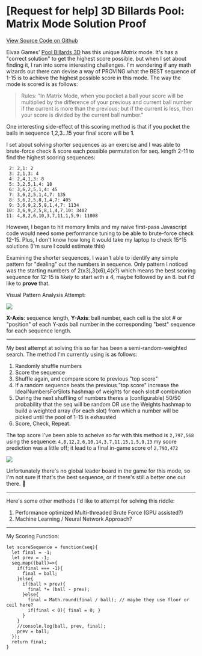 # [Request for help] 3D Billards Pool: Matrix Mode Solution Proof

[View Source Code on Github](https://github.com/jakedowns/matrix-mode-sequence-finder)

Eivaa Games' [Pool Billards 3D](https://www.eivaagames.com/games/pool-billiards-3d/) has this unique *Matrix* mode. It's has a "correct solution" to get the highest score possible. but when I set about finding it, I ran into some interesting challenges. I'm wondering if any math wizards out there can devise a way of PROVING what the BEST sequence of 1-15 is to achieve the highest possible score in this mode. The way the mode is scored is as follows:

> Rules: "In Matrix Mode, when you pocket a ball your score will be multiplied by the difference of your previous and current ball number if the current is more than the previous; but if the current is less, then your score is divided by the current ball number."

One interesting side-effect of this scoring method is that if you pocket the balls in sequence 1,2,3...15 your final score will be **1**.

I set about solving shorter sequences as an exercise and I was able to brute-force check & score each possible permutation for seq. length 2-11 to find the highest scoring sequences:

```
 2: 2,1: 2
 3: 2,1,3: 4
 4: 2,4,1,3: 8
 5: 3,2,5,1,4: 18
 6: 3,6,2,5,1,4: 45
 7: 3,6,2,5,1,4,7: 135
 8: 3,6,2,5,8,1,4,7: 405
 9: 3,6,9,2,5,8,1,4,7: 1134
10: 3,6,9,2,5,8,1,4,7,10: 3402
11: 4,8,2,6,10,3,7,11,1,5,9: 11008
```

However, I began to hit memory limits and my naive first-pass Javascript code would need some performance tuning to be able to brute-force check 12-15. Plus, I don't know how long it would take my laptop to check 15^15 solutions (I'm sure I could estimate this)

Examining the shorter sequences, I wasn't able to identify any simple pattern for "dealing" out the numbers in sequence. Only pattern I noticed was the starting numbers of 2(x3),3(x6),4(x?) which means the best scoring sequence for 12-15 is _likely_ to start with a 4, maybe followed by an 8. but i'd like to **prove** that.

Visual Pattern Analysis Attempt:

![](https://i.imgur.com/GqZ5A7X.png)

**X-Axis**: sequence length, **Y-Axis**: ball number, each cell is the slot # or "position" of each Y-axis ball number in the corresponding "best" sequence for each sequence length.

---

My best attempt at solving this so far has been a semi-random-weighted search. The method I'm currently using is as follows:

1. Randomly shuffle numbers
1. Score the sequence
1. Shuffle again, and compare score to previous "top score"
1. If a random sequence beats the previous "top score" increase the IdealNumbersForSlots hashmap of weights for each slot:# combination
1. During the next shuffling of numbers theres a (configurable) 50/50 probability that the seq will be random OR use the Weights hashmap to build a weighted array (for each slot) from which a number will be picked until the pool of 1-15 is exhausted
1. Score, Check, Repeat.

The top score I've been able to acheive so far with this method is `2,797,568` using the sequence: `4,8,12,2,6,10,14,3,7,11,15,1,5,9,13` my score prediction was a little off; it lead to a final in-game score of `2,793,472`

![](https://i.imgur.com/1T0rxHB.jpg)

Unfortunately there's no global leader board in the game for this mode, so I'm not sure if that's the best sequence, or if there's still a better one out there. 🤩

---

Here's some other methods I'd like to attempt for solving this riddle:
1. Performance optimized Multi-threaded Brute Force (GPU assisted?)
2. Machine Learning / Neural Network Approach?


---

My Scoring Function:

```
let scoreSequence = function(seq){
  let final = -1;
  let prev = -1;
  seq.map((ball)=>{
    if(final === -1){
      final = ball;
    }else{
      if(ball > prev){
        final *= (ball - prev);
      }else{
        final = Math.round(final / ball); // maybe they use floor or ceil here?
        if(final < 0){ final = 0; }
      }
    }
    //console.log(ball, prev, final);
    prev = ball;
  });
  return final;
}
```